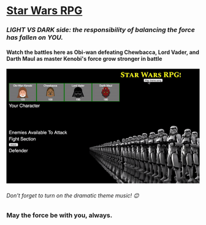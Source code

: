 # [Star Wars RPG](https://quangao.github.io/Star-Wars-Game/)

### _LIGHT VS DARK side: the responsibility of balancing the force has fallen on YOU._

#### Watch the battles here as Obi-wan defeating Chewbacca, Lord Vader, and Darth Maul as master Kenobi's force grow stronger in battle
![starwars](./gifs/starwars.gif)
###### Don't forget to turn on the dramatic theme music! :blush:

### May the force be with you, always.
